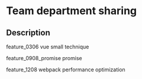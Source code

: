 # Team department sharing

## Description
feature_0306 vue small technique

feature_0908_promise promise

feature_1208 webpack performance optimization

